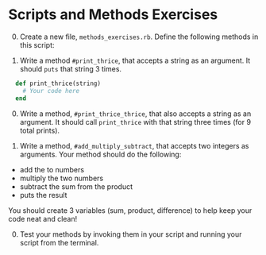 # Scripts and Methods Exercises

0. Create a new file, `methods_exercises.rb`. Define the following methods in this script:

0. Write a method `#print_thrice`, that accepts a string as an argument. It should `puts` that string 3 times.

  ```ruby
    def print_thrice(string)
      # Your code here
    end
  ```

0. Write a method, `#print_thrice_thrice`, that also accepts a string as an argument. It should call `print_thrice` with that string three times (for 9 total prints).

0. Write a method, `#add_multiply_subtract`, that accepts two integers as arguments. Your method should do the following:
  * add the to numbers
  * multiply the two numbers
  * subtract the sum from the product
  * puts the result

You should create 3 variables (sum, product, difference) to help keep your code neat and clean!


0. Test your methods by invoking them in your script and running your script from the terminal.

